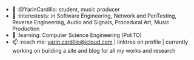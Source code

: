 - 👋 :@YarinCardillo: student, music producer
- 👀 :interestests: in Software Engineering, Network and PenTesting, Reverse Engineering, Audio and Signals, Procedural Art, Music Production
- 🌱 :learning: Computer Science Engineering (PoliTO)
- 📫 :reach.me: yarin.cardillo@icloud.com | linktree on profile | currently working on building a site and blog for all my works and research

<!---
YarinCardillo/YarinCardillo is a ✨ special ✨ repository because its `README.md` (this file) appears on your GitHub profile.
You can click the Preview link to take a look at your changes.
--->
